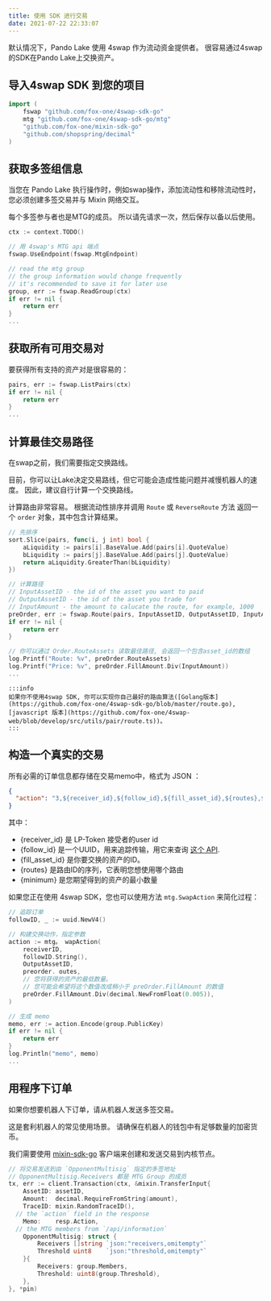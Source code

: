 ```yaml
---
title: 使用 SDK 进行交易
date: 2021-07-22 22:33:07
---
```


默认情况下，Pando Lake 使用 4swap 作为流动资金提供者。 很容易通过4swap的SDK在Pando Lake上交换资产。

## 导入4swap SDK 到您的项目

```go
import (
    fswap "github.com/fox-one/4swap-sdk-go"
    mtg "github.com/fox-one/4swap-sdk-go/mtg"
    "github.com/fox-one/mixin-sdk-go"
    "github.com/shopspring/decimal"
)
```

## 获取多签组信息

当您在 Pando Lake 执行操作时，例如swap操作，添加流动性和移除流动性时，您必须创建多签交易并与 Mixin 网络交互。

每个多签参与者也是MTG的成员。 所以请先请求一次，然后保存以备以后使用。

```go
ctx := context.TODO()

// 用 4swap's MTG api 端点
fswap.UseEndpoint(fswap.MtgEndpoint)

// read the mtg group
// the group information would change frequently
// it's recommended to save it for later use
group, err := fswap.ReadGroup(ctx)
if err != nil {
    return err
}
...
```

## 获取所有可用交易对

要获得所有支持的资产对是很容易的：

```go
pairs, err := fswap.ListPairs(ctx)
if err != nil {
    return err
}
...
```

## 计算最佳交易路径

在swap之前，我们需要指定交换路线。

目前，你可以让Lake决定交易路线，但它可能会造成性能问题并减慢机器人的速度。 因此，建议自行计算一个交换路线。

计算路由非常容易。 根据流动性排序并调用 `Route` 或 `ReverseRoute` 方法 返回一个 `order` 对象，其中包含计算结果。

```go
// 先排序
sort.Slice(pairs, func(i, j int) bool {
    aLiquidity := pairs[i].BaseValue.Add(pairs[i].QuoteValue)
    bLiquidity := pairs[j].BaseValue.Add(pairs[j].QuoteValue)
    return aLiquidity.GreaterThan(bLiquidity)
})

// 计算路径
// InputAssetID - the id of the asset you want to paid
// OutputAssetID - the id of the asset you trade for
// InputAmount - the amount to calucate the route, for example, 1000
preOrder, err := fswap.Route(pairs, InputAssetID, OutputAssetID, InputAmount)
if err != nil {
    return err
}

// 你可以通过 Order.RouteAssets 读取最佳路径, 会返回一个包含asset_id的数组
log.Printf("Route: %v", preOrder.RouteAssets)
log.Printf("Price: %v", preOrder.FillAmount.Div(InputAmount))
...
```

````mdx-code-block
:::info
如果你不使用4swap SDK, 你可以实现你自己最好的路由算法([Golang版本](https://github.com/fox-one/4swap-sdk-go/blob/master/route.go), [javascript 版本](https://github.com/fox-one/4swap-web/blob/develop/src/utils/pair/route.ts))。
:::
````

## 构造一个真实的交易

所有必需的订单信息都存储在交易memo中，格式为 JSON ：

```json
{
  "action": "3,${receiver_id},${follow_id},${fill_asset_id},${routes},${minimum}"
}
```

其中：

  - {receiver_id} 是 LP-Token 接受者的user id
  - {follow_id} 是一个UUID，用来追踪传输，用它来查询 [这个 API](../apis/orders.md).
  - {fill_asset_id} 是你要交换的资产的ID。
  - {routes} 是路由ID的序列，它表明您想使用哪个路由
  - {minimum} 是您期望得到的资产的最小数量

如果您正在使用 4swap SDK，您也可以使用方法 `mtg.SwapAction` 来简化过程：

```go
// 追踪订单
followID, _ := uuid.NewV4()

// 构建交换动作，指定参数
action := mtg。 wapAction(
    receiverID,
    followID.String(),
    OutputAssetID,
    preorder. outes,
    // 您将获得的资产的最低数量。
    // 您可能会希望将这个数值改成稍小于 preOrder.FillAmount 的数值
    preOrder.FillAmount.Div(decimal.NewFromFloat(0.005)),
)

// 生成 memo
memo, err := action.Encode(group.PublicKey)
if err != nil {
    return err
}
log.Println("memo", memo)
...

```

## 用程序下订单

如果你想要机器人下订单，请从机器人发送多签交易。

这是套利机器人的常见使用场景。 请确保在机器人的钱包中有足够数量的加密货币。

我们需要使用 [mixin-sdk-go](https://github.com/fox-one/mixin-sdk-go) 客户端来创建和发送交易到内核节点。

```go
// 将交易发送到由 `OpponentMultisig` 指定的多签地址 
// OpponentMultisig.Receivers 都是 MTG Group 的成员
tx, err := client.Transaction(ctx, &mixin.TransferInput{
    AssetID: assetID,
    Amount:  decimal.RequireFromString(amount),
    TraceID: mixin.RandomTraceID(),
  // the `action` field in the response
    Memo:    resp.Action,
  // the MTG members from `/api/information`
    OpponentMultisig: struct {
        Receivers []string `json:"receivers,omitempty"`
        Threshold uint8    `json:"threshold,omitempty"`
    }{
        Receivers: group.Members,
        Threshold: uint8(group.Threshold),
    },
}, *pin)
```
